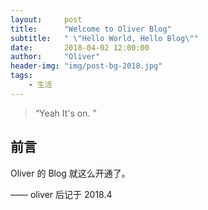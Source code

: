 ```yaml
---
layout:     post
title:      "Welcome to Oliver Blog"
subtitle:   " \"Hello World, Hello Blog\""
date:       2018-04-02 12:00:00
author:     "Oliver"
header-img: "img/post-bg-2018.jpg"
tags:
    - 生活
---
```


> “Yeah It's on. ”


## 前言

Oliver 的 Blog 就这么开通了。


—— oliver 后记于 2018.4
